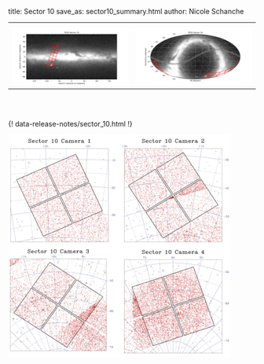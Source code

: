 title: Sector 10
save_as: sector10_summary.html
author: Nicole Schanche


<table>
  <tr>
    <th colspan="2" ></th>
  </tr>
  <tr>
    <td width="50%" style = "text-align: center;">
          <img class="img-responsive" style="max-width:100%;" src="images/sector-plots/tess_galactic_sector_010.png"> 
    </td>
    <td width="50%" style = "text-align: center;">
          <img class="img-responsive" style="max-width:100%;" src="images/sector-plots/tess_icrs_sector_010.png">
    </td>
  </tr>
</table>
<br></br>





{! data-release-notes/sector_10.html !}

<img class="img-responsive" style="max-width:90%;" src="images/sector-plots/sector-plots.010.jpeg">